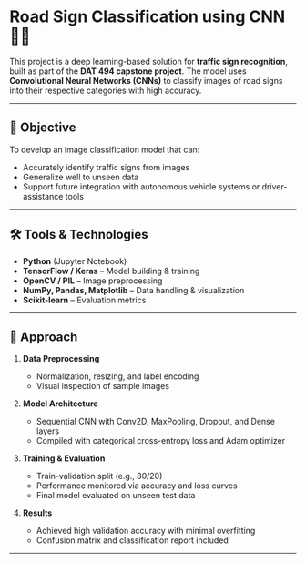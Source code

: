 # Road Sign Classification using CNN 🚦🧠

This project is a deep learning-based solution for **traffic sign recognition**, built as part of the **DAT 494 capstone project**. The model uses **Convolutional Neural Networks (CNNs)** to classify images of road signs into their respective categories with high accuracy.

---

## 📌 Objective

To develop an image classification model that can:
- Accurately identify traffic signs from images
- Generalize well to unseen data
- Support future integration with autonomous vehicle systems or driver-assistance tools

---

## 🛠️ Tools & Technologies

- **Python** (Jupyter Notebook)
- **TensorFlow / Keras** – Model building & training
- **OpenCV / PIL** – Image preprocessing
- **NumPy, Pandas, Matplotlib** – Data handling & visualization
- **Scikit-learn** – Evaluation metrics

---

## 🧠 Approach

1. **Data Preprocessing**  
   - Normalization, resizing, and label encoding  
   - Visual inspection of sample images

2. **Model Architecture**  
   - Sequential CNN with Conv2D, MaxPooling, Dropout, and Dense layers  
   - Compiled with categorical cross-entropy loss and Adam optimizer

3. **Training & Evaluation**  
   - Train-validation split (e.g., 80/20)
   - Performance monitored via accuracy and loss curves
   - Final model evaluated on unseen test data

4. **Results**  
   - Achieved high validation accuracy with minimal overfitting
   - Confusion matrix and classification report included

---

